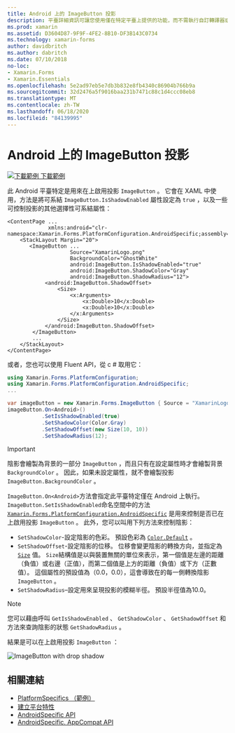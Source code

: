 ```yaml
---
title: Android 上的 ImageButton 投影
description: 平臺詳細資訊可讓您使用僅在特定平臺上提供的功能，而不需執行自訂轉譯器或效果。 本文說明如何使用 Android 平臺特定的，以在 ImageButton 上啟用陰影。
ms.prod: xamarin
ms.assetid: D3604D87-9F9F-4FE2-8B10-DF3B143C0734
ms.technology: xamarin-forms
author: davidbritch
ms.author: dabritch
ms.date: 07/10/2018
no-loc:
- Xamarin.Forms
- Xamarin.Essentials
ms.openlocfilehash: 5e2ad97eb5e7db3b832e8fb4340c86904b766b9a
ms.sourcegitcommit: 32d2476a5f9016baa231b7471c88c1d4ccc08eb8
ms.translationtype: MT
ms.contentlocale: zh-TW
ms.lasthandoff: 06/18/2020
ms.locfileid: "84139995"
---
```

# <a name="imagebutton-drop-shadows-on-android"></a>Android 上的 ImageButton 投影

[![下載範例 ](~/media/shared/download.png) 下載範例](https://docs.microsoft.com/samples/xamarin/xamarin-forms-samples/userinterface-platformspecifics)

此 Android 平臺特定是用來在上啟用投影 `ImageButton` 。 它會在 XAML 中使用，方法是將可系結 `ImageButton.IsShadowEnabled` 屬性設定為 `true` ，以及一些可控制投影的其他選擇性可系結屬性：

```xaml
<ContentPage ...
             xmlns:android="clr-namespace:Xamarin.Forms.PlatformConfiguration.AndroidSpecific;assembly=Xamarin.Forms.Core">
    <StackLayout Margin="20">
       <ImageButton ...
                    Source="XamarinLogo.png"
                    BackgroundColor="GhostWhite"
                    android:ImageButton.IsShadowEnabled="true"
                    android:ImageButton.ShadowColor="Gray"
                    android:ImageButton.ShadowRadius="12">
            <android:ImageButton.ShadowOffset>
                <Size>
                    <x:Arguments>
                        <x:Double>10</x:Double>
                        <x:Double>10</x:Double>
                    </x:Arguments>
                </Size>
            </android:ImageButton.ShadowOffset>
        </ImageButton>
        ...
    </StackLayout>
</ContentPage>
```

或者，您也可以使用 Fluent API，從 c # 取用它：

```csharp
using Xamarin.Forms.PlatformConfiguration;
using Xamarin.Forms.PlatformConfiguration.AndroidSpecific;
...

var imageButton = new Xamarin.Forms.ImageButton { Source = "XamarinLogo.png", BackgroundColor = Color.GhostWhite, ... };
imageButton.On<Android>()
           .SetIsShadowEnabled(true)
           .SetShadowColor(Color.Gray)
           .SetShadowOffset(new Size(10, 10))
           .SetShadowRadius(12);
```

> [!IMPORTANT]
> 陰影會繪製為背景的一部分 `ImageButton` ，而且只有在設定屬性時才會繪製背景 `BackgroundColor` 。 因此，如果未設定屬性，就不會繪製投影 `ImageButton.BackgroundColor` 。

`ImageButton.On<Android>`方法會指定此平臺特定僅在 Android 上執行。 `ImageButton.SetIsShadowEnabled`命名空間中的方法 [`Xamarin.Forms.PlatformConfiguration.AndroidSpecific`](xref:Xamarin.Forms.PlatformConfiguration.AndroidSpecific) 是用來控制是否已在上啟用投影 `ImageButton` 。 此外，您可以叫用下列方法來控制陰影：

- `SetShadowColor`-設定陰影的色彩。 預設色彩為 [`Color.Default`](xref:Xamarin.Forms.Color.Default*) 。
- `SetShadowOffset`-設定陰影的位移。 位移會變更陰影的轉換方向，並指定為 [`Size`](xref:Xamarin.Forms.Size) 值。 `Size`結構值是以與裝置無關的單位來表示，第一個值是左邊的距離（負值）或右邊（正值），而第二個值是上方的距離（負值）或下方（正數值）。 這個屬性的預設值為（0.0，0.0），這會導致在的每一側轉換陰影 `ImageButton` 。
- `SetShadowRadius`–設定用來呈現投影的模糊半徑。 預設半徑值為10.0。

> [!NOTE]
> 您可以藉由呼叫 `GetIsShadowEnabled` 、 `GetShadowColor` 、 `GetShadowOffset` 和方法來查詢陰影的狀態 `GetShadowRadius` 。

結果是可以在上啟用投影 `ImageButton` ：

![](imagebutton-drop-shadow-images/imagebutton-drop-shadow.png "ImageButton with drop shadow")

## <a name="related-links"></a>相關連結

- [PlatformSpecifics （範例）](https://docs.microsoft.com/samples/xamarin/xamarin-forms-samples/userinterface-platformspecifics)
- [建立平台特性](~/xamarin-forms/platform/platform-specifics/index.md#creating-platform-specifics)
- [AndroidSpecific API](xref:Xamarin.Forms.PlatformConfiguration.AndroidSpecific)
- [AndroidSpecific. AppCompat API](xref:Xamarin.Forms.PlatformConfiguration.AndroidSpecific.AppCompat)
